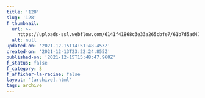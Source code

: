 ```yaml
---
title: '128'
slug: '128'
f_thumbnail:
  url: >-
    https://uploads-ssl.webflow.com/6141f41868c3e33a265cbfe7/61b7d5ad478ad824ea465931_128.jpg
  alt: null
updated-on: '2021-12-15T14:51:48.453Z'
created-on: '2021-12-13T23:22:24.855Z'
published-on: '2021-12-15T15:48:47.960Z'
f_status: false
f_category: S
f_afficher-la-racine: false
layout: '[archive].html'
tags: archive
---
```



